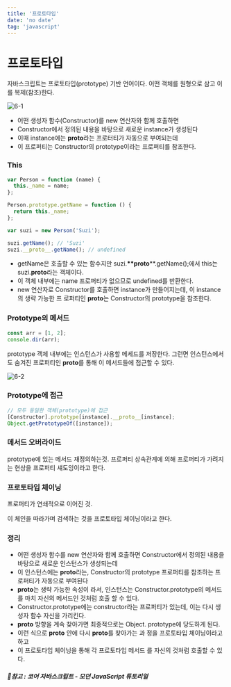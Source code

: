 ```yaml
---
title: '프로토타입'
date: 'no date'
tag: 'javascript'
---
```


# 프로토타입

자바스크립트는 프로토타입(prototype) 기반 언어이다.
어떤 객체를 원형으로 삼고 이를 복제(참조)한다.

![6-1](https://user-images.githubusercontent.com/60374596/185746550-a60c2275-2cce-4015-abad-f6c42c9a1132.png)

- 어떤 생성자 함수(Constructor)를 new 연산자와 함께 호출하면
- Constructor에서 정의된 내용을 바탕으로 새로운 instance가 생성된다
- 이때 instance에는 **proto**라는 프로터티가 자동으로 부여되는데
- 이 프로퍼티는 Constructor의 prototype이라는 프로퍼티를 참조한다.

### This

```jsx
var Person = function (name) {
  this._name = name;
};

Person.prototype.getName = function () {
  return this._name;
};

var suzi = new Person('Suzi');

suzi.getName(); // 'Suzi'
suzi.__proto__.getName(); // undefined
```

- getName은 호출할 수 있는 함수지만
  suzi.**\*\*proto**\*\*.getName();에서 this는 suzi.**proto**라는 객체이다.
- 이 객체 내부에는 name 프로퍼티가 없으므로 undefined를 반환한다.
- new 연산자로 Constructor를 호출하면 instance가 만들어지는데, 이 instance의 생략 가능한 프 로퍼티인 **proto**는 Constructor의 prototype을 참조한다.

### Prototype의 메서드

```jsx
const arr = [1, 2];
console.dir(arr);
```

prototype 객체 내부에는 인스턴스가 사용할 메세드를 저장한다.
그런면 인스턴스에서도 숨겨진 프로퍼티인 **proto**를 통해 이 메서드들에 접근할 수 있다.

![6-2](https://user-images.githubusercontent.com/60374596/185746546-3d67d490-b500-4742-a950-fb8925cc801b.png)

### Prototype에 접근

```jsx
// 모두 동일한 객체(prototype)에 접근
[Constructor].prototype[instance].__proto__[instance];
Object.getPrototypeOf([instance]);
```

### 메서드 오버라이드

prototype에 있는 메서드 재정의하는것.
프로퍼티 상속관계에 의해 프로퍼티가 가려지는 현상을 프로퍼티 섀도잉이라고 한다.

### 프로토타입 체이닝

프로퍼티가 연쇄적으로 이어진 것.

이 체인을 따라가며 검색하는 것을 프로토타입 체이닝이라고 한다.

### 정리

- 어떤 생성자 함수를 new 연산자와 함께 호출하면 Constructor에서 정의된 내용을 바탕으로 새로운 인스턴스가 생성되는데
- 이 인스턴스에는 **proto**라는, Constructor의 prototype 프로퍼티를 참조하는 프로퍼티가 자동으로 부여된다
- **proto**는 생략 가능한 속성이 라서, 인스턴스는 Constructor.prototype의 메서드를 마치 자신의 메서드인 것처럼 호출 할 수 있다.
- Constructor.prototype에는 constructor라는 프로퍼티가 있는데, 이는 다시 생성자 함수 자신을 가리킨다.
- **proto** 방향을 계속 찾아가면 최종적으로는 Object. prototype에 당도하게 된다.
- 이런 식으로 **proto** 안에 다시 **proto**를 찾아가는 과 정을 프로토타입 체이닝이라고 하고
- 이 프로토타입 체이닝을 통해 각 프로토타입 메서드 를 자신의 것처럼 호출할 수 있다.

##### 📔참고 : 코어 자바스크립트 - 모던 JavaScript 튜토리얼
